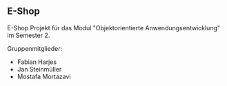## E-Shop
E-Shop Projekt für das Modul "Objektorientierte Anwendungsentwicklung" im Semester 2.

Gruppenmitglieder:
- Fabian Harjes
- Jan Steinmüller
- Mostafa Mortazavi
